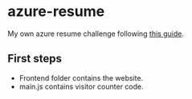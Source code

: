 # azure-resume
My own azure resume challenge following [this guide](https://cloudresumechallenge.dev/docs/the-challenge/azure/).

## First steps

- Frontend folder contains the website.
- main.js contains visitor counter code.

